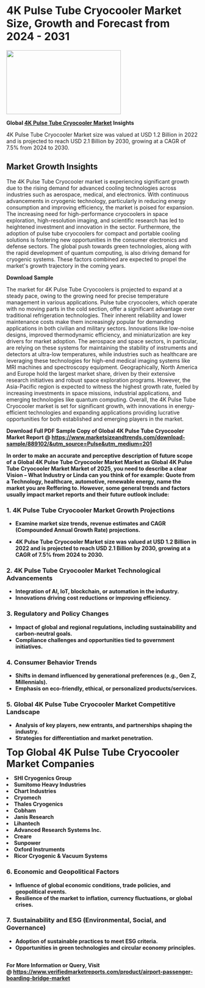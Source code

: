 <H1>4K Pulse Tube Cryocooler Market Size, Growth and Forecast from 2024 - 2031</H1><img class="aligncenter size-medium wp-image-584254" src="https://thirdeyenews.in/wp-content/uploads/2024/09/Global-Market-Research-300x168.jpeg" alt="" width="300" height="168" /><p><strong>Global&nbsp;<a href="https://www.marketsizeandtrends.com/download-sample/889102/&amp;utm_source=Pulse&amp;utm_medium=201">4K Pulse Tube Cryocooler Market</a> Insights</strong></p><p>4K Pulse Tube Cryocooler Market size was valued at USD 1.2 Billion in 2022 and is projected to reach USD 2.1 Billion by 2030, growing at a CAGR of 7.5% from 2024 to 2030.</p><p><h2>Market Growth Insights</h2> <p>The 4K Pulse Tube Cryocooler market is experiencing significant growth due to the rising demand for advanced cooling technologies across industries such as aerospace, medical, and electronics. With continuous advancements in cryogenic technology, particularly in reducing energy consumption and improving efficiency, the market is poised for expansion. The increasing need for high-performance cryocoolers in space exploration, high-resolution imaging, and scientific research has led to heightened investment and innovation in the sector. Furthermore, the adoption of pulse tube cryocoolers for compact and portable cooling solutions is fostering new opportunities in the consumer electronics and defense sectors. The global push towards green technologies, along with the rapid development of quantum computing, is also driving demand for cryogenic systems. These factors combined are expected to propel the market's growth trajectory in the coming years.</p> <p><strong>Download Sample</strong></p> <p>The market for 4K Pulse Tube Cryocoolers is projected to expand at a steady pace, owing to the growing need for precise temperature management in various applications. Pulse tube cryocoolers, which operate with no moving parts in the cold section, offer a significant advantage over traditional refrigeration technologies. Their inherent reliability and lower maintenance costs make them increasingly popular for demanding applications in both civilian and military sectors. Innovations like low-noise designs, improved thermodynamic efficiency, and miniaturization are key drivers for market adoption. The aerospace and space sectors, in particular, are relying on these systems for maintaining the stability of instruments and detectors at ultra-low temperatures, while industries such as healthcare are leveraging these technologies for high-end medical imaging systems like MRI machines and spectroscopy equipment. Geographically, North America and Europe hold the largest market share, driven by their extensive research initiatives and robust space exploration programs. However, the Asia-Pacific region is expected to witness the highest growth rate, fueled by increasing investments in space missions, industrial applications, and emerging technologies like quantum computing. Overall, the 4K Pulse Tube Cryocooler market is set for significant growth, with innovations in energy-efficient technologies and expanding applications providing lucrative opportunities for both established and emerging players in the market.</p> <p><strong></p><p><span class=""><strong>Download Full PDF Sample Copy of Global 4K Pulse Tube Cryocooler Market Report</strong> @ <a href="https://www.marketsizeandtrends.com/download-sample/889102/&amp;utm_source=Pulse&amp;utm_medium=201" target="_blank">https://www.marketsizeandtrends.com/download-sample/889102/&amp;utm_source=Pulse&amp;utm_medium=201</a></span></p><p>In order to make an accurate and perceptive description of future scope of a Global&nbsp;4K Pulse Tube Cryocooler Market Market as Global&nbsp;4K Pulse Tube Cryocooler Market Market of 2025, you need to describe a clear Vision &ndash; What Industry or Linda can you think of for example: Quote from a Technology, healthcare, automotive, renewable energy, name the market you are Reffering to. However, some general trends and factors usually impact market reports and their future outlook include:</p><h3>1.&nbsp;<strong>4K Pulse Tube Cryocooler Market Growth Projections</strong></h3><ul><li>Examine market size trends, revenue estimates and CAGR (Compounded Annual Growth Rate) projections.</li><li><p>4K Pulse Tube Cryocooler Market size was valued at USD 1.2 Billion in 2022 and is projected to reach USD 2.1 Billion by 2030, growing at a CAGR of 7.5% from 2024 to 2030.</p></li></ul><h3>2.&nbsp;<strong>4K Pulse Tube Cryocooler Market Technological Advancements</strong></h3><ul><li>Integration of AI, IoT, blockchain, or automation in the industry.</li><li>Innovations driving cost reductions or improving efficiency.</li></ul><h3>3.&nbsp;<strong>Regulatory and Policy Changes</strong></h3><ul><li>Impact of global and regional regulations, including sustainability and carbon-neutral goals.</li><li>Compliance challenges and opportunities tied to government initiatives.</li></ul><h3>4.&nbsp;<strong>Consumer Behavior Trends</strong></h3><ul><li>Shifts in demand influenced by generational preferences (e.g., Gen Z, Millennials).</li><li>Emphasis on eco-friendly, ethical, or personalized products/services.</li></ul><h3>5.&nbsp;<strong>Global 4K Pulse Tube Cryocooler Market Competitive Landscape</strong></h3><ul><li>Analysis of key players, new entrants, and partnerships shaping the industry.</li><li>Strategies for differentiation and market penetration.</li></ul><p data-pm-slice="1 1 []"><span style="color: inherit; font-family: inherit; font-size: 25px;">Top Global 4K Pulse Tube Cryocooler Market Companies</span></p><div class="" data-test-id=""><p><li>SHI Cryogenics Group</li><li> Sumitomo Heavy Industries</li><li> Chart Industries</li><li> Cryomech</li><li> Thales Cryogenics</li><li> Cobham</li><li> Janis Research</li><li> Lihantech</li><li> Advanced Research Systems Inc.</li><li> Creare</li><li> Sunpower</li><li> Oxford Instruments</li><li> Ricor Cryogenic & Vacuum Systems</li></p></div><h3>6.&nbsp;<strong>Economic and Geopolitical Factors</strong></h3><ul><li>Influence of global economic conditions, trade policies, and geopolitical events.</li><li>Resilience of the market to inflation, currency fluctuations, or global crises.</li></ul><h3>7.&nbsp;<strong>Sustainability and ESG (Environmental, Social, and Governance)</strong></h3><ul><li>Adoption of sustainable practices to meet ESG criteria.</li><li>Opportunities in green technologies and circular economy principles.</li></ul><h2><strong style="font-size: 14px;">For More Information or Query, Visit @&nbsp;</strong><a style="background-color: #ffffff; font-size: 14px;" href="https://www.marketsizeandtrends.com/report/4k-pulse-tube-cryocooler-market/" target="_blank">https://www.verifiedmarketreports.com/product/airport-passenger-boarding-bridge-market</a></h2>
